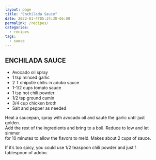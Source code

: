 ```yaml
---
layout: page
title: "Enchilada Sauce"
date: 2022-01-4T05:34:30-06:00
permalink: /recipes/
categories:
  - recipes
tags:
  - sauce
---
```

## ENCHILADA SAUCE
- Avocado oil spray
- 1 tsp minced garlic
- 2 T chipotle chilis in adobo sauce
- 1-1/2 cups tomato sauce
- 1 tsp hot chili powder
- 1/2 tsp ground cumin
- 3/4 cup chicken broth
- Salt and pepper as needed

Heat a saucepan, spray with avocado oil and sauté the garlic until just golden.  
Add the rest of the ingredients and bring to a boil. Reduce to low and let simmer  
for 10 minutes to allow the flavors to meld. Makes about 2 cups of sauce.

If it’s too spicy, you could use 1/2 teaspoon chili powder and just 1 tablespoon of adobo.
